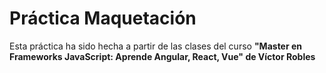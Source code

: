 # Práctica Maquetación
Esta práctica ha sido hecha a partir de las clases del curso <strong>"Master en Frameworks JavaScript: Aprende Angular, React, Vue"<strong> de Víctor Robles
